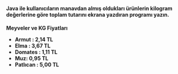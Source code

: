 <h4>Java ile kullanıcıların manavdan almış oldukları ürünlerin kilogram değerlerine göre toplam tutarını ekrana yazdıran programı yazın.<h4>



Meyveler ve KG Fiyatları

<ul>
  <li>Armut : 2,14 TL</li>
  <li>Elma : 3,67 TL</li>
  <li>Domates : 1,11 TL</li>
  <li>Muz: 0,95 TL</li>
  <li>Patlıcan : 5,00 TL</li>
</ul>